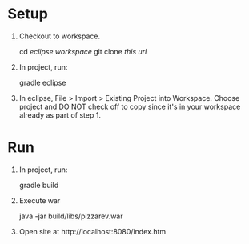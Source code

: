 Setup
========

1. Checkout to workspace.

    cd _eclipse workspace_
    git clone _this url_

2. In project, run:

    gradle eclipse

3. In eclipse, File > Import > Existing Project into Workspace.
    Choose project and DO NOT check off to copy since it's in
    your workspace already as part of step 1.

Run
========

1. In project, run:

    gradle build

2. Execute war

    java -jar build/libs/pizzarev.war

3. Open site at http://localhost:8080/index.htm
